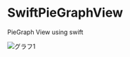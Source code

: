 # SwiftPieGraphView
PieGraph View using swift

![グラフ1](http://oneworld2.sakura.ne.jp/blog/graph3_2.gif)
